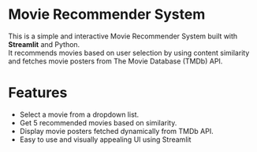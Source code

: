 # Movie Recommender System

This is a simple and interactive Movie Recommender System built with **Streamlit** and Python.  
It recommends movies based on user selection by using content similarity and fetches movie posters from The Movie Database (TMDb) API.


# Features

- Select a movie from a dropdown list.
- Get 5 recommended movies based on similarity.
- Display movie posters fetched dynamically from TMDb API.
- Easy to use and visually appealing UI using Streamlit
